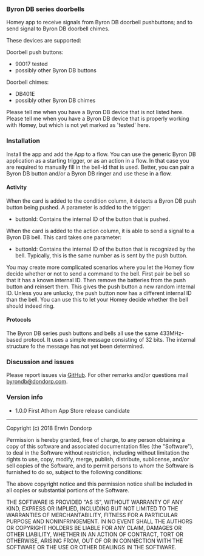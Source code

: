 
### Byron DB series doorbells
Homey app to receive signals from Byron DB doorbell pushbuttons; and to send signal to Byron DB doorbell chimes.

These devices are supported:

Doorbell push buttons:
* 90017 tested
* possibly other Byron DB buttons

Doorbell chimes:
* DB401E
* possibly other Byron DB chimes

Please tell me when you have a Byron DB device that is not listed here.
Please tell me when you have a Byron DB device that is properly working with Homey, but which is not yet marked as 'tested' here.

### Installation
Install the app and add the App to a flow. You can use the generic Byron DB application as a starting trigger, or as an action in a flow. In that case you are required to manually fill in the bell-id that is used. Better, you can pair a Byron DB button and/or a Byron DB ringer and use these in a flow.

#### Activity

When the card is added to the condition column, it detects a Byron DB push button being pushed. A parameter is added to the trigger:
* buttonId:
Contains the internal ID of the button that is pushed.

When the card is added to the action column, it is able to send a signal to a Byron DB bell. This card takes one parameter:
* buttonId:
Contains the internal ID of the button that is recognized by the bell. Typically, this is the same number as is sent by the push button.

You may create more complicated scenarios where you let the Homey flow decide whether or not to send a command to the bell. First pair be bell so that it has a known internal ID. Then remove the batteries from the push button and reinsert them. This gives the push button a new random internal ID. Unless you are unlucky, the push button now has a different internal ID than the bell. You can use this to let your Homey decide whether the bell should indeed ring.

#### Protocols
The Byron DB series push buttons and bells all use the same 433MHz-based protocol. It uses a simple message consisting of 32 bits. The internal structure fo the message has not yet been determined.

### Discussion and issues
Please report issues via [GitHub](https://github.com/erwindon/com.dondorp.homey.byrondb/issues). For other remarks and/or questions mail byrondb@dondorp.com.

### Version info
* 1.0.0 First Athom App Store release candidate

----------

Copyright (c) 2018 Erwin Dondorp

Permission is hereby granted, free of charge, to any person obtaining a copy of this software and associated documentation files (the "Software"), to deal in the Software without restriction, including without limitation the rights to use, copy, modify, merge, publish, distribute, sublicense, and/or sell copies of the Software, and to permit persons to whom the Software is furnished to do so, subject to the following conditions:

The above copyright notice and this permission notice shall be included in all copies or substantial portions of the Software.

THE SOFTWARE IS PROVIDED "AS IS", WITHOUT WARRANTY OF ANY KIND, EXPRESS OR IMPLIED, INCLUDING BUT NOT LIMITED TO THE WARRANTIES OF MERCHANTABILITY, FITNESS FOR A PARTICULAR PURPOSE AND NONINFRINGEMENT. IN NO EVENT SHALL THE AUTHORS OR COPYRIGHT HOLDERS BE LIABLE FOR ANY CLAIM, DAMAGES OR OTHER LIABILITY, WHETHER IN AN ACTION OF CONTRACT, TORT OR OTHERWISE, ARISING FROM, OUT OF OR IN CONNECTION WITH THE SOFTWARE OR THE USE OR OTHER DEALINGS IN THE SOFTWARE.
